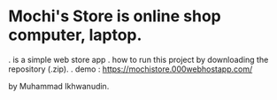 # Mochi's Store is online shop computer, laptop. 

. is a simple web store app
. how to run this project by downloading the repository (.zip).
. demo : https://mochistore.000webhostapp.com/

by Muhammad Ikhwanudin.
